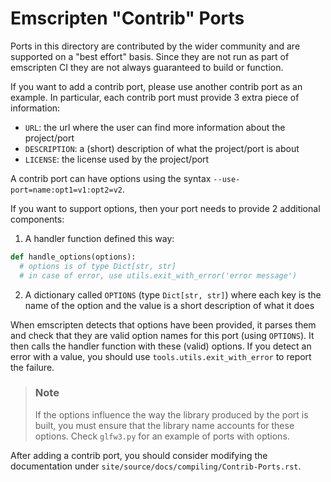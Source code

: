 Emscripten "Contrib" Ports
==========================

Ports in this directory are contributed by the wider community and are
supported on a "best effort" basis.  Since they are not run as part of
emscripten CI they are not always guaranteed to build or function.

If you want to add a contrib port, please use another contrib port as 
an example. In particular, each contrib port must provide 3 extra piece
of information:

* `URL`: the url where the user can find more information about 
  the project/port
* `DESCRIPTION`: a (short) description of what the project/port 
  is about
* `LICENSE`: the license used by the project/port

A contrib port can have options using the syntax 
`--use-port=name:opt1=v1:opt2=v2`.

If you want to support options, then your port needs to provide 2 
additional components:

1. A handler function defined this way:
```python
def handle_options(options):
  # options is of type Dict[str, str]
  # in case of error, use utils.exit_with_error('error message')
```
2. A dictionary called `OPTIONS` (type `Dict[str, str]`) where each key is the 
   name of the option and the value is a short description of what it does 

When emscripten detects that options have been provided, it parses them and
check that they are valid option names for this port (using `OPTIONS`). It then
calls the handler function with these (valid) options. If you detect an error
with a value, you should use `tools.utils.exit_with_error` to report the 
failure.

> ### Note
> If the options influence the way the library produced by the port is built, 
> you must ensure that the library name accounts for these options. Check 
> `glfw3.py` for an example of ports with options.

After adding a contrib port, you should consider modifying the documentation 
under `site/source/docs/compiling/Contrib-Ports.rst`.